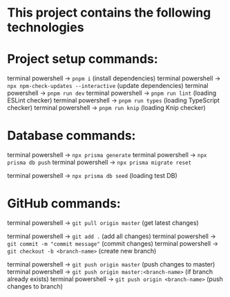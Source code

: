 # This project contains the following technologies

# Project setup commands:
terminal powershell -> `pnpm i` (install dependencies)
terminal powershell -> `npx npm-check-updates --interactive` (update dependencies)
terminal powershell -> `pnpm run dev`
terminal powershell -> `pnpm run lint` (loading ESLint checker)
terminal powershell -> `pnpm run types` (loading TypeScript checker)
terminal powershell -> `pnpm run knip` (loading Knip checker)

# Database commands:
terminal powershell -> `npx prisma generate`
terminal powershell -> `npx prisma db push`
terminal powershell -> `npx prisma migrate reset`

terminal powershell -> `npx prisma db seed` (loading test DB)

# GitHub commands:
terminal powershell -> `git pull origin master` (get latest changes)

terminal powershell -> `git add .` (add all changes)
terminal powershell -> `git commit -m "commit message"` (commit changes)
terminal powershell -> `git checkout -b <branch-name>` (create new branch)

terminal powershell -> `git push origin master` (push changes to master)
terminal powershell -> `git push origin master:<branch-name>` (if branch already exists)
terminal powershell -> `git push origin <branch-name>` (push changes to branch)
